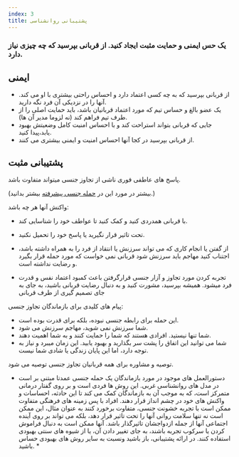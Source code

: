 ```yaml
---
index: 3
title: پشتیبانی روانشناسی
---
```

### یک حس ایمنی و حمایت مثبت  ایجاد کنید. از قربانی بپرسید که چه چیزی نیاز دارد.

## ایمنی

*    از قربانی بپرسید که به چه کسی اعتماد دارد و احساس راحتی بیشتری با او می کند. آنها را در نزدیکی آن فرد نگه دارید.
*   یک عضو بالغ و حساس تیم که مورد اعتماد قربانیان باشد، باید حمایت اصلی را از طرف تیم فراهم کند (نه لزوما مدیر آن ها).
*   جایی که قربانی بتواند استراحت کند و با احساس امنیت کامل وضعیتش بهبود یابد،پیدا کنید.
*   از قربانی بپرسید در کجا آنها احساس امنیت و ایمنی بیشتری می کنند.

## پشتیبانی مثبت

پاسخ های عاطفی فوری ناشی از تجاوز جنسی میتواند متفاوت باشد.

(بیشتر در مورد این در [حمله جنسی پیشرفته](umbrella://incident-response/sexual-assault/advanced) بیشتر بدانید.)

واکنش آنها هر چه باشد:

*   با قربانی همدردی کنید و کمک کنید تا عواطف خود را شناسایی کند.
*   تحت تاثیر قرار نگیرید یا پاسخ خود را تحمیل نکنید.
*   از گفتن یا انجام کاری که می تواند سرزنش یا انتقاد از فرد را به همراه داشته باشد، اجتناب کنید
مهاجم باید سرزنش شود قربانی نمی خواست که مورد حمله قرار بگیرد و رضایت نداشته است.

*   تجربه کردن مورد تجاوز و آزار جنسی قرارگرفتن باعث کمبود اعتماد نفس و قدرت فرد میشود. همیشه بپرسید، مشورت کنید و به دنبال رضایت قربانی باشید، به جای
به جای تصمیم گیری از طرف قربانی

پیام های کلیدی برای بازماندگان تجاوز جنسی:

* این حمله برای رابطه جنسی نبوده، بلکه برای قدرت بوده است.
* شما سرزنش نمی شوید، مهاجم سرزنش می شود.
* شما تنها نیستید. افرادی هستند که شما را حمایت کنند و به شما اهمیت دهند.
* شما می توانید این اتفاق را پشت سر بگذارید و بهبود یابید. این زمان میبرد و نیاز به توجه دارد، اما این پایان زندگی یا شادی شما نیست.

توصیه و مشاوره برای همه قربانیان تجاوز جنسی توصیه می شود.

* دستورالعمل های موجود در مورد بازماندگان یک حمله جنسی عمدتا مبتنی بر است
در مدل های روانشناسی غربی. این روش ها فردی است و بر روی گفتار درمانی متمرکز است، که به موجب آن به بازماندگان کمک می کند تا این حادثه، احساسات و واکنش های خود در چشم انداز قرار دهند. افراد با 
پس زمینه های فرهنگی متفاوت ممکن است با تجربه خشونت جنسی، متفاوت برخورد کنند
به عنوان مثال، این ممکن است نه تنها سلامت روانی آنها را تحت تاثیر قرار دهد، بلکه می تواند بر روی 
آینده اجتماعی آنها  از جمله ازدواجشان تاثیرگذار باشد. آنها ممکن است به دنبال فراموش کردن یا سرکوب تجربه باشند، به جای تغییر دادن آن، یا از شیوه های سنتی بهبودی استفاده کنند. در ارائه پشتیبانی، باز باشید ونسبت به سایر روش های بهبودی حساس باشید. *
